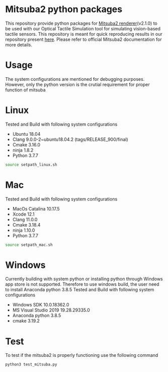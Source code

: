 Mitsuba2 python packages
==========================
This repository provide python packages for [Mitsuba2 renderer](https://mitsuba2.readthedocs.io/en/latest/)(v2.1.0) to be used with our Optical Tactile Simulation tool for simulating vision-based tactile sensors. This repository is meant for quick reproducing results in our repository present [here](https://github.com/CMURoboTouch/tactile_optical_simulation). Please refer to official Mitsuba2 documentation for more details. 

Usage
=====
The system configurations are mentioned for debugging purposes. However, only the python version is the crutial requirement for proper function of mitsuba 

# Linux
Tested and Build with following system configurations 
- Ubuntu 18.04
- Clang 9.0.0-2~ubuntu18.04.2 (tags/RELEASE_900/final)
- Cmake 3.16.0
- ninja 1.8.2
- Python 3.7.7
```bash
source setpath_linux.sh
``` 

# Mac
Tested and Build with following system configurations 
- MacOs Catalina 10.17.5
- Xcode 12.1
- Clang 11.0.0
- Cmake 3.18.4
- ninja 1.10.0
- Python 3.7.7
```bash
source setpath_mac.sh
``` 

# Windows
Currently building with system python or installing python through Windows app store is not supported. Therefore to use windows build, the user need to install Anaconda python 3.8.5 
Tested and Build with following system configurations
- Windows SDK 10.0.18362.0
- MS Visual Studio 2019 19.28.29335.0
- Anaconda python 3.8.5
- cmake 3.19.2

Test
=====
To test if the mitsuba2 is properly functioning use the following command
```bash
python3 test_mitsuba.py
```
